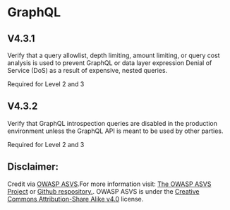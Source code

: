 #  GraphQL
## V4.3.1
Verify that a query allowlist, depth limiting, amount limiting, or query cost analysis is used to prevent GraphQL or data layer expression Denial of Service (DoS) as a result of expensive, nested queries.
Required for Level 2 and 3
## V4.3.2
Verify that GraphQL introspection queries are disabled in the production environment unless the GraphQL API is meant to be used by other parties.
Required for Level 2 and 3

## Disclaimer:
Credit via [OWASP ASVS](https://owasp.org/www-project-application-security-verification-standard/).For more information visit: [The OWASP ASVS Project](https://owasp.org/www-project-application-security-verification-standard/) or [Github respository.](https://github.com/OWASP/ASVS). OWASP ASVS is under the [Creative Commons Attribution-Share Alike v4.0](https://github.com/OWASP/ASVS/blob/v5.0.0/LICENSE.md) license.
